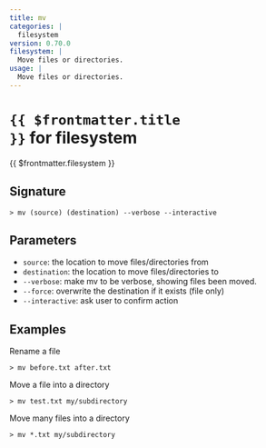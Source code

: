 ```yaml
---
title: mv
categories: |
  filesystem
version: 0.70.0
filesystem: |
  Move files or directories.
usage: |
  Move files or directories.
---
```


# <code>{{ $frontmatter.title }}</code> for filesystem

<div class='command-title'>{{ $frontmatter.filesystem }}</div>

## Signature

```> mv (source) (destination) --verbose --interactive```

## Parameters

 -  `source`: the location to move files/directories from
 -  `destination`: the location to move files/directories to
 -  `--verbose`: make mv to be verbose, showing files been moved.
 -  `--force`: overwrite the destination if it exists (file only)
 -  `--interactive`: ask user to confirm action

## Examples

Rename a file
```shell
> mv before.txt after.txt
```

Move a file into a directory
```shell
> mv test.txt my/subdirectory
```

Move many files into a directory
```shell
> mv *.txt my/subdirectory
```
